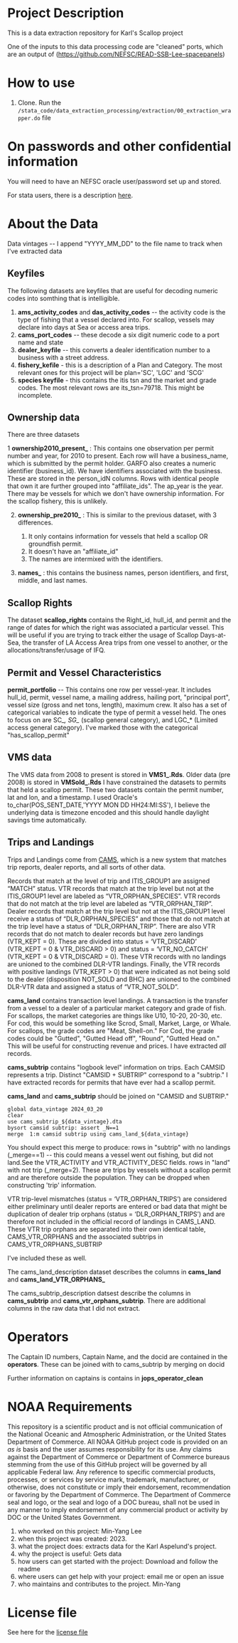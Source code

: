 # Project Description
This is a data extraction repository for Karl's Scallop project


One of the inputs to this data processing code are "cleaned" ports, which are an output of (https://github.com/NEFSC/READ-SSB-Lee-spacepanels)
# How to use
1. Clone. Run the ``/stata_code/data_extraction_processing/extraction/00_extraction_wrapper.do`` file

# On passwords and other confidential information

You will need to have an NEFSC oracle user/password set up and stored.

For stata users, there is a description [here](/documentation/project_logistics.md). 


# About the Data 

Data vintages -- I append "YYYY_MM_DD"  to the file name to track when I've extracted data

## Keyfiles

The following datasets are keyfiles that are useful for decoding numeric codes into somthing that is intelligible.

1.  **ams_activity_codes** and **das_activity_codes** -- the activity code is the type of fishing that a vessel declared into.  For scallop, vessels may declare into days at Sea or access area trips.   
2.  **cams_port_codes** -- these decode a six digit numeric code to a port name and state
3.  **dealer_keyfile** -- this converts a dealer identification number to a business with a street address.
4.  **fishery_kefile** - this is a description of a Plan and Category. The most relevant ones for this project will be plan='SC', 'LGC' and  'SCG'
5.  **species keyfile** - this contains the itis tsn and the market and grade codes. The most relevant rows are its_tsn=79718. This might be incomplete.


## Ownership data

There are three datasets

1 **ownership2010_present_** : This contains one observation per permit number and year, for 2010 to present.  Each row will have a business_name, which is submitted by the permit holder.  GARFO also creates a numeric identifier (business_id).  We have identifiers associated with the business. These are stored in the person_idN columns.  Rows with identical people that own it are further grouped into "affiliate_ids".  The ap_year is the year.  There may be vessels for which we don't have ownership information. For the scallop fishery, this is unlikely.

2. **ownership_pre2010_** : This is similar to the previous dataset, with 3 differences. 
	1.  It only contains information for vessels that held a scallop OR groundfish permit. 
	2.  It doesn't have an "affiliate_id"
	3.  The names are intermixed with the identifiers.	


3.  **names_** : this contains the business names, person identifiers, and first, middle, and last names.


## Scallop Rights

The dataset **scallop_rights** contains the 
	Right_id, hull_id, and permit and the range of dates for which the right was associated a particular vessel.  This will be useful if you are trying to track either the usage of Scallop Days-at-Sea, the transfer of LA Access Area trips from one vessel to another, or the allocations/transfer/usage of IFQ.


## Permit and Vessel Characteristics

**permit_portfolio** -- 
	This contains one row per vessel-year. It includes hull_id, permit, vessel name, a mailing address, hailing port, "principal port", vessel size (gross and net tons, length), maximum crew.  It also has a set of categorical variables to indicate the type of permit a vessel held.  The ones to focus on are SC_*, SG_* (scallop general category), and LGC_* (Limited access general category).  I've marked those with the categorical "has_scallop_permit"

## VMS data

The VMS data from 2008 to present is stored in **VMS1_.Rds**.  Older data (pre 2008) is stored in **VMSold_.Rds**  I have constrained the datasets to permits that held a scallop permit.
These two datasets contain the permit number, lat and lon, and a timestamp. I used Oracle's to_char(POS_SENT_DATE,'YYYY MON DD HH24:MI:SS'), I believe the underlying data is timezone encoded and this should handle daylight savings time automatically.





## Trips and Landings

Trips and Landings come from [CAMS](https://www.greateratlantic.fisheries.noaa.gov/ro/fso/reports/cams/cams_documentation/), which is a new system that matches trip reports, dealer reports, and all sorts of other data.

Records that match at the level of trip and ITIS_GROUP1 are assigned “MATCH” status. VTR records that match at the trip level but not at the ITIS_GROUP1 level are labeled as “VTR_ORPHAN_SPECIES”. VTR records that do not match at the trip level are labeled as “VTR_ORPHAN_TRIP”. Dealer records that match at the trip level but not at the ITIS_GROUP1 level receive a status of “DLR_ORPHAN_SPECIES” and those that do not match at the trip level have a status of “DLR_ORPHAN_TRIP”. There are also VTR records that do not match to dealer records but have zero landings (VTR_KEPT = 0). These are divided into status = ‘VTR_DISCARD’ (VTR_KEPT = 0 & VTR_DISCARD > 0) and status = ‘VTR_NO_CATCH’ (VTR_KEPT = 0 & VTR_DISCARD = 0). These VTR records with no landings are unioned to the combined DLR-VTR landings. Finally, the VTR records with positive landings (VTR_KEPT > 0) that were indicated as not being sold to the dealer (disposition NOT_SOLD and BHC) are unioned to the combined DLR-VTR data and assigned a status of “VTR_NOT_SOLD”.


**cams_land** contains transaction level landings. A transaction is the transfer from a vessel to a dealer of a particular market category and grade of fish.  For scallops, the market categories are things like U10, 10-20, 20-30, etc. For cod, this would be something like Scrod, Small, Market, Large, or Whale.  For scallops, the grade codes are "Meat, Shell-on."  For Cod, the grade codes could be "Gutted", "Gutted Head off", "Round", "Gutted Head on."  This will be useful for constructing revenue and prices.  I have extracted *all* records.

**cams_subtrip** contains "logbook level" information on trips.  Each CAMSID represents a trip.  Distinct "CAMSID + SUBTRIP" correspond to a "subtrip."  I have extracted records for permits that have ever had a scallop permit.

**cams_land** and **cams_subtrip** should be joined on "CAMSID and SUBTRIP."

```
global data_vintage 2024_03_20
clear
use cams_subtrip_${data_vintage}.dta
bysort camsid subtrip: assert _N==1
merge  1:m camsid subtrip using cams_land_${data_vintage}
```
You should expect this merge to produce:
rows in "subtrip" with no landings (_merge==1) -- this could means a vessel went out fishing, but did not land.See the VTR_ACTIVITY and VTR_ACTIVITY_DESC fields.
rows in "land" with not trip (_merge=2). These are trips by vessels without a scallop permit and are therefore outside the population. They can be dropped when constructing 'trip' information.


VTR trip-level mismatches (status = ‘VTR_ORPHAN_TRIPS’) are considered either preliminary until dealer reports are entered or bad data that might be duplication of dealer trip orphans (status = ‘DLR_ORPHAN_TRIPS’) and are therefore not included in the official record of landings in CAMS_LAND. These VTR trip orphans are separated into their own identical table, CAMS_VTR_ORPHANS and the associated subtrips in CAMS_VTR_ORPHANS_SUBTRIP

I've included these as well.

The cams_land_description dataset describes the columns in **cams_land** and **cams_land_VTR_ORPHANS_**

The cams_subtrip_description datsest describe the columns in **cams_subtrip** and **cams_vtr_orphans_subtrip**. There are additional columns in the raw data that I did not extract. 


# Operators

The Captain ID numbers, Captain Name, and the docid are contained in the **operators**. These can be joined with to cams_subtrip by merging on docid

Further information on captains is contains in **jops_operator_clean**
 


# NOAA Requirements
This repository is a scientific product and is not official communication of the National Oceanic and Atmospheric Administration, or the United States Department of Commerce. All NOAA GitHub project code is provided on an *as is* basis and the user assumes responsibility for its use. Any claims against the Department of Commerce or Department of Commerce bureaus stemming from the use of this GitHub project will be governed by all applicable Federal law. Any reference to specific commercial products, processes, or services by service mark, trademark, manufacturer, or otherwise, does not constitute or imply their endorsement, recommendation or favoring by the Department of Commerce. The Department of Commerce seal and logo, or the seal and logo of a DOC bureau, shall not be used in any manner to imply endorsement of any commercial product or activity by DOC or the United States Government.


1. who worked on this project:  Min-Yang Lee
1. when this project was created: 2023. 
1. what the project does: extracts data for the Karl Aspelund's project.
1. why the project is useful:  Gets data 
1. how users can get started with the project: Download and follow the readme
1. where users can get help with your project:  email me or open an issue
1. who maintains and contributes to the project. Min-Yang

# License file
See here for the [license file](License.txt)
